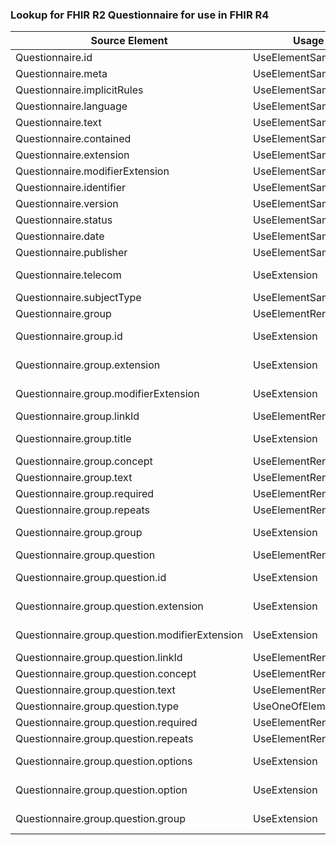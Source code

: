 ### Lookup for FHIR R2 Questionnaire for use in FHIR R4

| Source Element | Usage | Target |
| -------------- | ----- | ------ |
| Questionnaire.id | UseElementSameName | Questionnaire.id |
| Questionnaire.meta | UseElementSameName | Questionnaire.meta |
| Questionnaire.implicitRules | UseElementSameName | Questionnaire.implicitRules |
| Questionnaire.language | UseElementSameName | Questionnaire.language |
| Questionnaire.text | UseElementSameName | Questionnaire.text |
| Questionnaire.contained | UseElementSameName | Questionnaire.contained |
| Questionnaire.extension | UseElementSameName | Questionnaire.extension |
| Questionnaire.modifierExtension | UseElementSameName | Questionnaire.modifierExtension |
| Questionnaire.identifier | UseElementSameName | Questionnaire.identifier |
| Questionnaire.version | UseElementSameName | Questionnaire.version |
| Questionnaire.status | UseElementSameName | Questionnaire.status |
| Questionnaire.date | UseElementSameName | Questionnaire.date |
| Questionnaire.publisher | UseElementSameName | Questionnaire.publisher |
| Questionnaire.telecom | UseExtension | http://hl7.org/fhir/1.0/StructureDefinition/extension-Questionnaire.telecom |
| Questionnaire.subjectType | UseElementSameName | Questionnaire.subjectType |
| Questionnaire.group | UseElementRenamed | Questionnaire.item |
| Questionnaire.group.id | UseExtension | http://hl7.org/fhir/1.0/StructureDefinition/extension-Questionnaire.group.id |
| Questionnaire.group.extension | UseExtension | http://hl7.org/fhir/1.0/StructureDefinition/extension-Questionnaire.group.extension |
| Questionnaire.group.modifierExtension | UseExtension | http://hl7.org/fhir/1.0/StructureDefinition/extension-Questionnaire.group.modifierExtension |
| Questionnaire.group.linkId | UseElementRenamed | Questionnaire.item.linkId |
| Questionnaire.group.title | UseExtension | http://hl7.org/fhir/1.0/StructureDefinition/extension-Questionnaire.group.title |
| Questionnaire.group.concept | UseElementRenamed | Questionnaire.item.code |
| Questionnaire.group.text | UseElementRenamed | Questionnaire.item.text |
| Questionnaire.group.required | UseElementRenamed | Questionnaire.item.required |
| Questionnaire.group.repeats | UseElementRenamed | Questionnaire.item.repeats |
| Questionnaire.group.group | UseExtension | http://hl7.org/fhir/1.0/StructureDefinition/extension-Questionnaire.group.group |
| Questionnaire.group.question | UseElementRenamed | Questionnaire.item |
| Questionnaire.group.question.id | UseExtension | http://hl7.org/fhir/1.0/StructureDefinition/extension-Questionnaire.group.question.id |
| Questionnaire.group.question.extension | UseExtension | http://hl7.org/fhir/1.0/StructureDefinition/extension-Questionnaire.group.question.extension |
| Questionnaire.group.question.modifierExtension | UseExtension | http://hl7.org/fhir/1.0/StructureDefinition/extension-Questionnaire.group.question.modifierExtension |
| Questionnaire.group.question.linkId | UseElementRenamed | Questionnaire.item.linkId |
| Questionnaire.group.question.concept | UseElementRenamed | Questionnaire.item.code |
| Questionnaire.group.question.text | UseElementRenamed | Questionnaire.item.text |
| Questionnaire.group.question.type | UseOneOfElements | Questionnaire.item.type,Questionnaire.item.type |
| Questionnaire.group.question.required | UseElementRenamed | Questionnaire.item.required |
| Questionnaire.group.question.repeats | UseElementRenamed | Questionnaire.item.repeats |
| Questionnaire.group.question.options | UseExtension | http://hl7.org/fhir/1.0/StructureDefinition/extension-Questionnaire.group.question.options |
| Questionnaire.group.question.option | UseExtension | http://hl7.org/fhir/1.0/StructureDefinition/extension-Questionnaire.group.question.option |
| Questionnaire.group.question.group | UseExtension | http://hl7.org/fhir/1.0/StructureDefinition/extension-Questionnaire.group.question.group |
